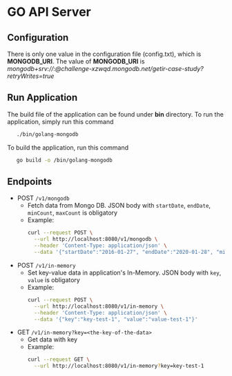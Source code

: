 # GO API Server

## Configuration
There is only one value in the configuration file (config.txt), which is **MONGODB_URI**.
The value of **MONGODB_URI** is *mongodb+srv://<username>:<passowrd>@challenge-xzwqd.mongodb.net/getir-case-study?retryWrites=true*

## Run Application
The build file of the application can be found under **bin** directory.
To run the application, simply run this command
```bash
   ./bin/golang-mongodb
```
To build the application, run this command
```bash
   go build -o /bin/golang-mongodb
```

## Endpoints
- POST `/v1/mongodb`
  - Fetch data from Mongo DB. JSON body with `startDate`, `endDate`, `minCount`, `maxCount` is obligatory
  - Example:
    ```sh
    curl --request POST \
      --url http://localhost:8080/v1/mongodb \
      --header 'Content-Type: application/json' \
      --data '{"startDate":"2016-01-27", "endDate":"2020-01-28", "minCount": 100, "maxCount": 30000}'
    ```
- POST `/v1/in-memory`
  - Set key-value data in application's In-Memory. JSON body with `key`, `value` is obligatory
  - Example:
    ```sh
    curl --request POST \
      --url http://localhost:8080/v1/in-memory \
      --header 'Content-Type: application/json' \
      --data '{"key":"key-test-1", "value":"value-test-1"}'
    ```
- GET `/v1/in-memory?key=<the-key-of-the-data>`
  - Get data with key
  - Example:
    ```sh
    curl --request GET \
      --url http://localhost:8080/v1/in-memory?key=key-test-1
    ```